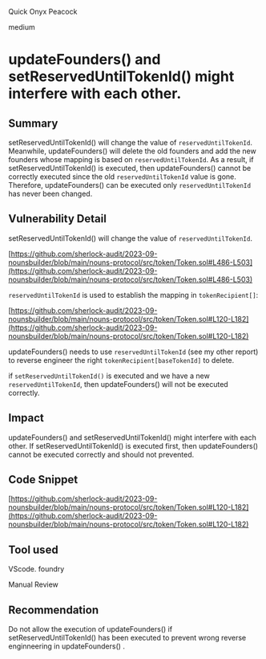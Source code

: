 Quick Onyx Peacock

medium

# updateFounders() and   setReservedUntilTokenId() might interfere with each other.

## Summary
 setReservedUntilTokenId() will change the value of ``reservedUntilTokenId``. Meanwhile, updateFounders() will delete the old founders and add the new founders whose mapping is based on ``reservedUntilTokenId``.  As a result, if  setReservedUntilTokenId() is executed, then updateFounders()  cannot be correctly executed since the old  ``reservedUntilTokenId`` value is gone. Therefore, updateFounders() can be executed only  ``reservedUntilTokenId`` has never been changed. 

## Vulnerability Detail

setReservedUntilTokenId() will change the value of ``reservedUntilTokenId``.

[https://github.com/sherlock-audit/2023-09-nounsbuilder/blob/main/nouns-protocol/src/token/Token.sol#L486-L503](https://github.com/sherlock-audit/2023-09-nounsbuilder/blob/main/nouns-protocol/src/token/Token.sol#L486-L503)

``reservedUntilTokenId`` is used to establish the mapping in ``tokenRecipient[]``:

[https://github.com/sherlock-audit/2023-09-nounsbuilder/blob/main/nouns-protocol/src/token/Token.sol#L120-L182](https://github.com/sherlock-audit/2023-09-nounsbuilder/blob/main/nouns-protocol/src/token/Token.sol#L120-L182)

updateFounders()  needs to use ``reservedUntilTokenId`` (see my other report) to reverse engineer the right ``tokenRecipient[baseTokenId]`` to delete. 

if  ``setReservedUntilTokenId()`` is executed and we have a new ``reservedUntilTokenId``, then updateFounders()  will not be executed correctly. 

## Impact
updateFounders() and   setReservedUntilTokenId() might interfere with each other.  If setReservedUntilTokenId()  is executed first, then 
updateFounders() cannot be executed correctly and should not prevented. 

## Code Snippet
[https://github.com/sherlock-audit/2023-09-nounsbuilder/blob/main/nouns-protocol/src/token/Token.sol#L120-L182](https://github.com/sherlock-audit/2023-09-nounsbuilder/blob/main/nouns-protocol/src/token/Token.sol#L120-L182)

## Tool used
VScode. foundry

Manual Review

## Recommendation
Do not allow the execution of updateFounders() if setReservedUntilTokenId() has been executed to prevent wrong reverse enginneering in updateFounders() . 
